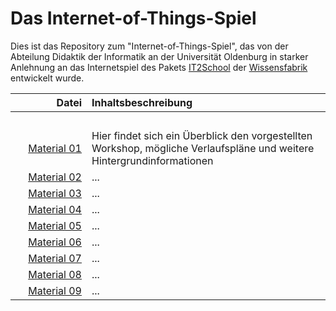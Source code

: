 # Das Internet-of-Things-Spiel

Dies ist das Repository zum "Internet-of-Things-Spiel", das von der Abteilung Didaktik der Informatik an der Universität Oldenburg in starker Anlehnung an das Internetspiel des Pakets [IT2School](https://www.it2school.de) der [Wissensfabrik](https://www.wissensfabrik.de) entwickelt wurde.


| Datei | Inhaltsbeschreibung |
| ------------: | :-------------- |
|<img width=250/> | <img width=500/> |
| [Material 01](/Material_01_Workshopbeschreibung.pdf) | Hier findet sich ein Überblick den vorgestellten Workshop, mögliche Verlaufspläne und weitere Hintergrundinformationen |
| [Material 02](/Material_02_Pappaufsteller.pdf) | ... |
| [Material 03](/Material_03_Rollenmaterial.pdf) | ... |
| [Material 04](/Material_04_Rollenkarten.pdf) | ... |
| [Material 05](/Material_05_Protokollheft.pdf) |  ... |
| [Material 06](/Material_06_Sequenzdiagramm_Arbeitsblatt_einClient) |  ... |
| [Material 07](/Material_07_Sequenzdiagramm_Arbeitsblatt_einClient_mitHilfestellung.pdf) | ... |
| [Material 08](/Material_08_Sequenzdiagramm_Arbeitsblatt_zweiClients.pdf) | ... |
| [Material 09](/Material_09_Sequenzdiagramm_Musterloesungen.pdf) | ... |